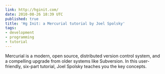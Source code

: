 ```yaml
---
link: http://hginit.com/
date: 2010-08-26 18:39 UTC
published: true
title: 'Hg Init: a Mercurial tutorial by Joel Spolsky'
tags:
- development
- programming
- tutorial
---
```


Mercurial is a modern, open source, distributed version control system, and a compelling upgrade from older systems like Subversion. In this user-friendly, six-part tutorial, Joel Spolsky teaches you the key concepts.
